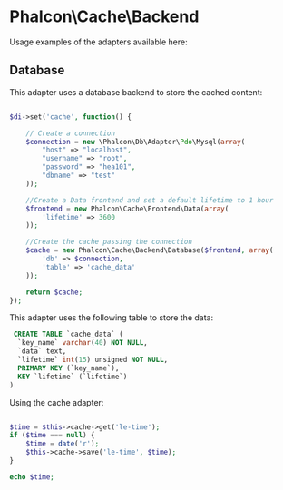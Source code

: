 
Phalcon\Cache\Backend
=====================

Usage examples of the adapters available here:

Database
--------
This adapter uses a database backend to store the cached content:

```php

$di->set('cache', function() {

	// Create a connection
	$connection = new \Phalcon\Db\Adapter\Pdo\Mysql(array(
	    "host" => "localhost",
	    "username" => "root",
	    "password" => "hea101",
	    "dbname" => "test"
	));

	//Create a Data frontend and set a default lifetime to 1 hour
	$frontend = new Phalcon\Cache\Frontend\Data(array(
	    'lifetime' => 3600
	));

	//Create the cache passing the connection
	$cache = new Phalcon\Cache\Backend\Database($frontend, array(
		'db' => $connection,
		'table' => 'cache_data'
	));

	return $cache;
});

```

This adapter uses the following table to store the data:

```sql
 CREATE TABLE `cache_data` (
  `key_name` varchar(40) NOT NULL,
  `data` text,
  `lifetime` int(15) unsigned NOT NULL,
  PRIMARY KEY (`key_name`),
  KEY `lifetime` (`lifetime`)
)
```

Using the cache adapter:

```php

$time = $this->cache->get('le-time');
if ($time === null) {
    $time = date('r');
    $this->cache->save('le-time', $time);
}

echo $time;

```